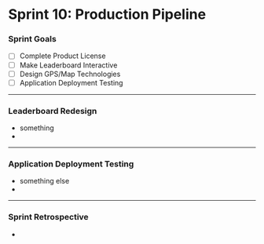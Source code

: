 # Sprint 10: Production Pipeline

### Sprint Goals
- [ ] Complete Product License
- [ ] Make Leaderboard Interactive
- [ ] Design GPS/Map Technologies
- [ ] Application Deployment Testing
---



### Leaderboard Redesign
* something
* 
---


### Application Deployment Testing
* something else
* 
---



### Sprint Retrospective
* 
